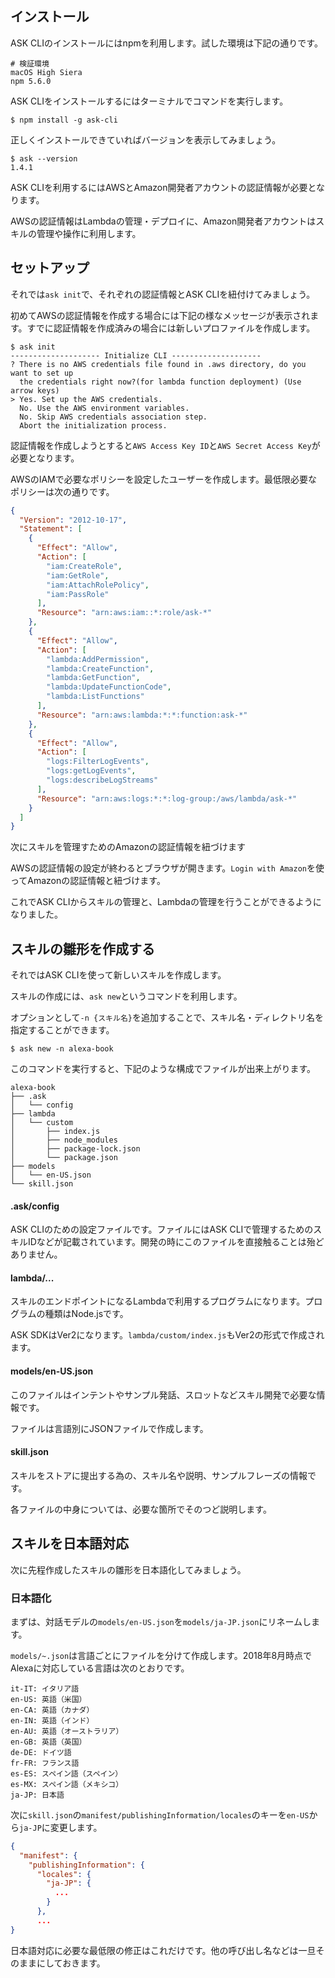 ## インストール

ASK CLIのインストールにはnpmを利用します。試した環境は下記の通りです。

```console
# 検証環境
macOS High Siera
npm 5.6.0
```

ASK CLIをインストールするにはターミナルでコマンドを実行します。

```console
$ npm install -g ask-cli
```

正しくインストールできていればバージョンを表示してみましょう。

```console
$ ask --version
1.4.1
```

ASK CLIを利用するにはAWSとAmazon開発者アカウントの認証情報が必要となります。

AWSの認証情報はLambdaの管理・デプロイに、Amazon開発者アカウントはスキルの管理や操作に利用します。

## セットアップ

それでは`ask init`で、それぞれの認証情報とASK CLIを紐付けてみましょう。

初めてAWSの認証情報を作成する場合には下記の様なメッセージが表示されます。すでに認証情報を作成済みの場合には新しいプロファイルを作成します。

```console
$ ask init
-------------------- Initialize CLI --------------------
? There is no AWS credentials file found in .aws directory, do you want to set up
  the credentials right now?(for lambda function deployment) (Use arrow keys)
> Yes. Set up the AWS credentials.
  No. Use the AWS environment variables.
  No. Skip AWS credentials association step.
  Abort the initialization process.
```

認証情報を作成しようとすると`AWS Access Key ID`と`AWS Secret Access Key`が必要となります。

AWSのIAMで必要なポリシーを設定したユーザーを作成します。最低限必要なポリシーは次の通りです。

```json
{
  "Version": "2012-10-17",
  "Statement": [
    {
      "Effect": "Allow",
      "Action": [
        "iam:CreateRole",
        "iam:GetRole",
        "iam:AttachRolePolicy",
        "iam:PassRole"
      ],
      "Resource": "arn:aws:iam::*:role/ask-*"
    },
    {
      "Effect": "Allow",
      "Action": [
        "lambda:AddPermission",
        "lambda:CreateFunction",
        "lambda:GetFunction",
        "lambda:UpdateFunctionCode",
        "lambda:ListFunctions"
      ],
      "Resource": "arn:aws:lambda:*:*:function:ask-*"
    },
    {
      "Effect": "Allow",
      "Action": [
        "logs:FilterLogEvents",
        "logs:getLogEvents",
        "logs:describeLogStreams"
      ],
      "Resource": "arn:aws:logs:*:*:log-group:/aws/lambda/ask-*"
    }
  ]
}
```

次にスキルを管理すためのAmazonの認証情報を紐づけます

AWSの認証情報の設定が終わるとブラウザが開きます。`Login with Amazon`を使ってAmazonの認証情報と紐づけます。

これでASK CLIからスキルの管理と、Lambdaの管理を行うことができるようになりました。

## スキルの雛形を作成する

それではASK CLIを使って新しいスキルを作成します。

スキルの作成には、`ask new`というコマンドを利用します。

オプションとして`-n {スキル名}`を追加することで、スキル名・ディレクトリ名を指定することができます。

```console
$ ask new -n alexa-book
```

このコマンドを実行すると、下記のような構成でファイルが出来上がります。

```console
alexa-book
├── .ask
│   └── config
├── lambda
│   └── custom
│       ├── index.js
│       ├── node_modules
│       ├── package-lock.json
│       └── package.json
├── models
│   └── en-US.json
└── skill.json
```

#### .ask/config

ASK CLIのための設定ファイルです。ファイルにはASK CLIで管理するためのスキルIDなどが記載されています。開発の時にこのファイルを直接触ることは殆どありません。

#### lambda/...

スキルのエンドポイントになるLambdaで利用するプログラムになります。プログラムの種類はNode.jsです。

ASK SDKはVer2になります。`lambda/custom/index.js`もVer2の形式で作成されます。

#### models/en-US.json

このファイルはインテントやサンプル発話、スロットなどスキル開発で必要な情報です。

ファイルは言語別にJSONファイルで作成します。

#### skill.json

スキルをストアに提出する為の、スキル名や説明、サンプルフレーズの情報です。

各ファイルの中身については、必要な箇所でそのつど説明します。

## スキルを日本語対応

次に先程作成したスキルの雛形を日本語化してみましょう。

### 日本語化

まずは、対話モデルの`models/en-US.json`を`models/ja-JP.json`にリネームします。

`models/~.json`は言語ごとにファイルを分けて作成します。2018年8月時点でAlexaに対応している言語は次のとおりです。

```
it-IT: イタリア語
en-US: 英語（米国）
en-CA: 英語（カナダ）
en-IN: 英語（インド）
en-AU: 英語（オーストラリア）
en-GB: 英語（英国）
de-DE: ドイツ語
fr-FR: フランス語
es-ES: スペイン語（スペイン）
es-MX: スペイン語（メキシコ）
ja-JP: 日本語
```

次に`skill.json`の`manifest/publishingInformation/locales`のキーを`en-US`から`ja-JP`に変更します。

```json
{
  "manifest": {
    "publishingInformation": {
      "locales": {
        "ja-JP": {
          ...
        }
      },
      ...
}
```

日本語対応に必要な最低限の修正はこれだけです。他の呼び出し名などは一旦そのままにしておきます。
